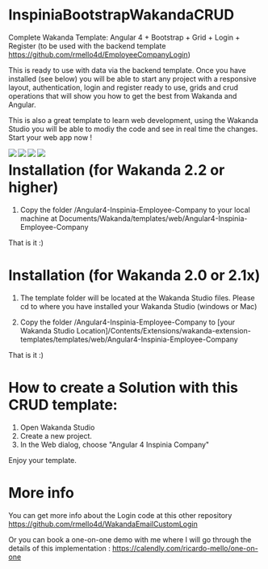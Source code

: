 # InspiniaBootstrapWakandaCRUD
Complete Wakanda Template: Angular 4 + Bootstrap + Grid + Login + Register (to be used with the backend template https://github.com/rmello4d/EmployeeCompanyLogin)

This is ready to use with data via the backend template. Once you have installed (see below) you will be able to start any project with a responsive layout, authentication, login and register ready to use, grids and crud operations that will show you how to get the best from Wakanda and Angular. 

This is also a great template to learn web development, using the Wakanda Studio you will be able to modiy the code and see in real time the changes. Start your web app now !


<a href="url"><img src="https://github.com/rmello4d/InspiniaBootstrapWakandaCRUD/blob/master/login.png" align="left"></a>
<a href="url"><img src="https://github.com/rmello4d/InspiniaBootstrapWakandaCRUD/blob/master/register.png" align="left"></a>
<a href="url"><img src="https://github.com/rmello4d/InspiniaBootstrapWakandaCRUD/blob/master/employees.png" align="left"></a>
<a href="url"><img src="https://github.com/rmello4d/InspiniaBootstrapWakandaCRUD/blob/master/crud.png" align="left"></a>



# Installation (for Wakanda 2.2 or higher)

1. Copy the folder /Angular4-Inspinia-Employee-Company to your local machine at Documents/Wakanda/templates/web/Angular4-Inspinia-Employee-Company

That is it :) 



# Installation (for Wakanda 2.0 or 2.1x)

1. The template folder will be located at the Wakanda Studio files. Please cd to where you have installed your Wakanda Studio (windows or Mac)

2. Copy the folder /Angular4-Inspinia-Employee-Company to 
[your Wakanda Studio Location]/Contents/Extensions/wakanda-extension-templates/templates/web/Angular4-Inspinia-Employee-Company

That is it :) 



# How to create a Solution with this CRUD template:

1. Open Wakanda Studio
2. Create a new project. 
3. In the Web dialog, choose "Angular 4 Inspinia Company" 
 
Enjoy your template. 


# More info
You can get more info about the Login code at this other repository https://github.com/rmello4d/WakandaEmailCustomLogin

Or you can book a one-on-one demo with me where I will go through the details of this implementation : https://calendly.com/ricardo-mello/one-on-one
